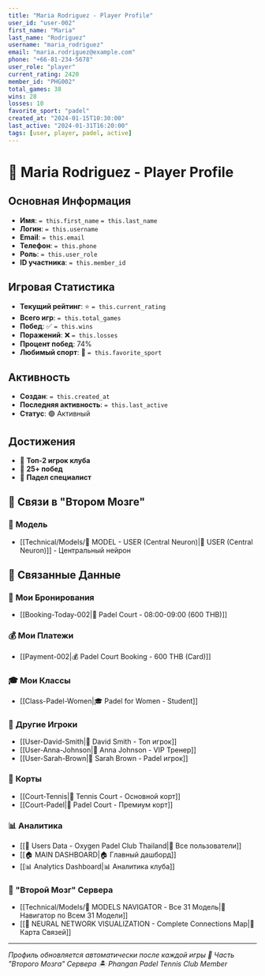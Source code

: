 ```yaml
---
title: "Maria Rodriguez - Player Profile"
user_id: "user-002"
first_name: "Maria"
last_name: "Rodriguez"
username: "maria_rodriguez"
email: "maria.rodriguez@example.com"
phone: "+66-81-234-5678"
user_role: "player"
current_rating: 2420
member_id: "PHG002"
total_games: 38
wins: 28
losses: 10
favorite_sport: "padel"
created_at: "2024-01-15T10:30:00"
last_active: "2024-01-31T16:20:00"
tags: [user, player, padel, active]
---
```


# 👤 Maria Rodriguez - Player Profile

## Основная Информация

- **Имя**: `= this.first_name` `= this.last_name`
- **Логин**: `= this.username`
- **Email**: `= this.email`
- **Телефон**: `= this.phone`
- **Роль**: `= this.user_role`
- **ID участника**: `= this.member_id`

## Игровая Статистика

- **Текущий рейтинг**: ⭐ `= this.current_rating`
- **Всего игр**: `= this.total_games`
- **Побед**: ✅ `= this.wins`
- **Поражений**: ❌ `= this.losses`
- **Процент побед**: 74%
- **Любимый спорт**: 🏓 `= this.favorite_sport`

## Активность

- **Создан**: `= this.created_at`
- **Последняя активность**: `= this.last_active`
- **Статус**: 🟢 Активный

## Достижения

- 🥈 **Топ-2 игрок клуба**
- 🎯 **25+ побед**
- 🏓 **Падел специалист**

## 🔗 **Связи в "Втором Мозге"**

### 🧠 **Модель**
- [[Technical/Models/🧠 MODEL - USER (Central Neuron)|👥 USER (Central Neuron)]] - Центральный нейрон

## 🔗 **Связанные Данные**

### 📅 **Мои Бронирования**
- [[Booking-Today-002|📅 Padel Court - 08:00-09:00 (600 THB)]]

### 💰 **Мои Платежи**
- [[Payment-002|💰 Padel Court Booking - 600 THB (Card)]]

### 🎓 **Мои Классы**
- [[Class-Padel-Women|🎓 Padel for Women - Student]]

### 👥 **Другие Игроки**
- [[User-David-Smith|👤 David Smith - Топ игрок]]
- [[User-Anna-Johnson|👤 Anna Johnson - VIP Тренер]]
- [[User-Sarah-Brown|👤 Sarah Brown - Padel игрок]]

### 🎾 **Корты**
- [[Court-Tennis|🎾 Tennis Court - Основной корт]]
- [[Court-Padel|🏓 Padel Court - Премиум корт]]

### 📊 **Аналитика**
- [[👥 Users Data - Oxygen Padel Club Thailand|👥 Все пользователи]]
- [[🏠 MAIN DASHBOARD|🏠 Главный дашборд]]
- [[📊 Analytics Dashboard|📊 Аналитика клуба]]

### 🧠 **"Второй Мозг" Сервера**
- [[Technical/Models/🧠 MODELS NAVIGATOR - Все 31 Модель|🧠 Навигатор по Всем 31 Модели]]
- [[🧠 NEURAL NETWORK VISUALIZATION - Complete Connections Map|🧠 Карта Связей]]

---

*Профиль обновляется автоматически после каждой игры*
*🧠 Часть "Второго Мозга" Сервера*
*🏝️ Phangan Padel Tennis Club Member*
